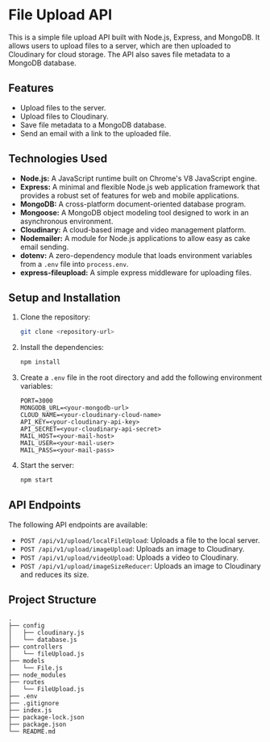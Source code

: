 # File Upload API

This is a simple file upload API built with Node.js, Express, and MongoDB. It allows users to upload files to a server, which are then uploaded to Cloudinary for cloud storage. The API also saves file metadata to a MongoDB database.

## Features

*   Upload files to the server.
*   Upload files to Cloudinary.
*   Save file metadata to a MongoDB database.
*   Send an email with a link to the uploaded file.

## Technologies Used

*   **Node.js:** A JavaScript runtime built on Chrome's V8 JavaScript engine.
*   **Express:** A minimal and flexible Node.js web application framework that provides a robust set of features for web and mobile applications.
*   **MongoDB:** A cross-platform document-oriented database program.
*   **Mongoose:** A MongoDB object modeling tool designed to work in an asynchronous environment.
*   **Cloudinary:** A cloud-based image and video management platform.
*   **Nodemailer:** A module for Node.js applications to allow easy as cake email sending.
*   **dotenv:** A zero-dependency module that loads environment variables from a `.env` file into `process.env`.
*   **express-fileupload:** A simple express middleware for uploading files.

## Setup and Installation

1.  Clone the repository:
    ```bash
    git clone <repository-url>
    ```
2.  Install the dependencies:
    ```bash
    npm install
    ```
3.  Create a `.env` file in the root directory and add the following environment variables:
    ```
    PORT=3000
    MONGODB_URL=<your-mongodb-url>
    CLOUD_NAME=<your-cloudinary-cloud-name>
    API_KEY=<your-cloudinary-api-key>
    API_SECRET=<your-cloudinary-api-secret>
    MAIL_HOST=<your-mail-host>
    MAIL_USER=<your-mail-user>
    MAIL_PASS=<your-mail-pass>
    ```
4.  Start the server:
    ```bash
    npm start
    ```

## API Endpoints

The following API endpoints are available:

*   `POST /api/v1/upload/localFileUpload`: Uploads a file to the local server.
*   `POST /api/v1/upload/imageUpload`: Uploads an image to Cloudinary.
*   `POST /api/v1/upload/videoUpload`: Uploads a video to Cloudinary.
*   `POST /api/v1/upload/imageSizeReducer`: Uploads an image to Cloudinary and reduces its size.

## Project Structure

```
.
├── config
│   ├── cloudinary.js
│   └── database.js
├── controllers
│   └── fileUpload.js
├── models
│   └── File.js
├── node_modules
├── routes
│   └── FileUpload.js
├── .env
├── .gitignore
├── index.js
├── package-lock.json
├── package.json
└── README.md
```

